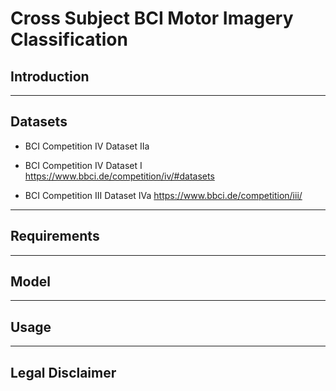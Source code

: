 # Cross Subject BCI Motor Imagery Classification

## Introduction

-------
## Datasets

- BCI Competition IV Dataset IIa
- BCI Competition IV Dataset I
https://www.bbci.de/competition/iv/#datasets

- BCI Competition III Dataset IVa
https://www.bbci.de/competition/iii/

-------
## Requirements


-------
## Model


-------
## Usage


-------
## Legal Disclaimer
